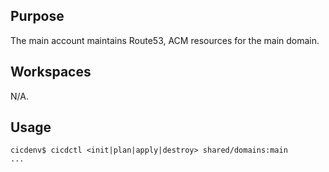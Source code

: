 ## Purpose
The main account maintains Route53, ACM resources for the main domain.

## Workspaces
N/A.

## Usage
```
cicdenv$ cicdctl <init|plan|apply|destroy> shared/domains:main
...
```
